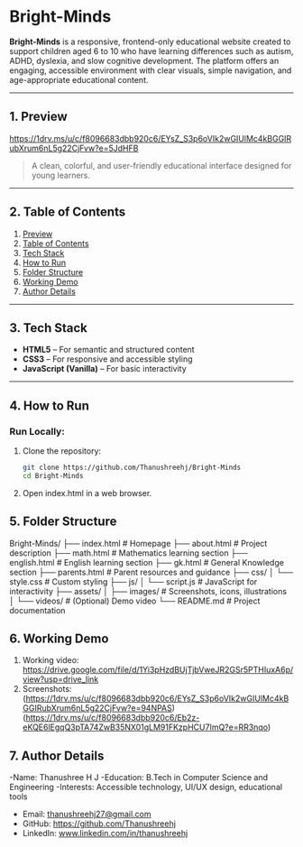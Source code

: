 #  Bright-Minds

**Bright-Minds** is a responsive, frontend-only educational website created to support children aged 6 to 10 who have learning differences such as autism, ADHD, dyslexia, and slow cognitive development. The platform offers an engaging, accessible environment with clear visuals, simple navigation, and age-appropriate educational content.

---

## 1. Preview

https://1drv.ms/u/c/f8096683dbb920c6/EYsZ_S3p6oVIk2wGIUlMc4kBGGIRubXrum6nL5g22CjFvw?e=5JdHFB
> A clean, colorful, and user-friendly educational interface designed for young learners.

---

## 2. Table of Contents

1. [Preview](#1-preview)  
2. [Table of Contents](#2-table-of-contents)  
3. [Tech Stack](#3-tech-stack)  
4. [How to Run](#4-how-to-run)  
5. [Folder Structure](#5-folder-structure)  
6. [Working Demo](#6-working-demo)  
7. [Author Details](#7-author-details)

---

## 3. Tech Stack

- **HTML5** – For semantic and structured content  
- **CSS3** – For responsive and accessible styling  
- **JavaScript (Vanilla)** – For basic interactivity  

---

## 4. How to Run

###  Run Locally:
1. Clone the repository:
   ```bash
   git clone https://github.com/Thanushreehj/Bright-Minds
   cd Bright-Minds
2. Open index.html in a web browser.

## 5. Folder Structure

Bright-Minds/
├── index.html             # Homepage
├── about.html             # Project description
├── math.html              # Mathematics learning section
├── english.html           # English learning section
├── gk.html                # General Knowledge section
├── parents.html           # Parent resources and guidance
├── css/
│   └── style.css          # Custom styling
├── js/
│   └── script.js          # JavaScript for interactivity
├── assets/
│   ├── images/            # Screenshots, icons, illustrations
│   └── videos/            # (Optional) Demo video
└── README.md              # Project documentation

## 6. Working Demo

1. Working video: https://drive.google.com/file/d/1Yi3pHzdBUjTjbVweJR2GSr5PTHIuxA6p/view?usp=drive_link
2. Screenshots: (https://1drv.ms/u/c/f8096683dbb920c6/EYsZ_S3p6oVIk2wGIUlMc4kBGGIRubXrum6nL5g22CjFvw?e=94NPAS)
   (https://1drv.ms/u/c/f8096683dbb920c6/Eb2z-eKQE6lEgqQ3pTA74ZwB35NX01gLM91FKzpHCU7ImQ?e=RR3nqo)

## 7. Author Details
-Name: Thanushree H J
-Education: B.Tech in Computer Science and Engineering 
-Interests: Accessible technology, UI/UX design, educational tools

- Email: thanushreehj27@gmail.com
- GitHub: https://github.com/Thanushreehj
- LinkedIn: www.linkedin.com/in/thanushreehj




